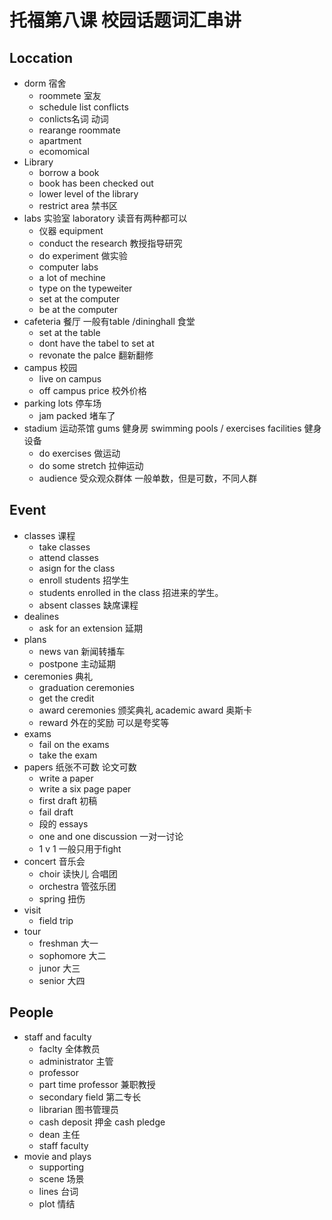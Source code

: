 # 托福第八课 校园话题词汇串讲

## Loccation
- dorm 宿舍 
    + roommete 室友
    + schedule list conflicts 
    + conlicts名词 动词
    + rearange roommate
    + apartment
    + ecomomical
- Library
    + borrow a book
    + book has been checked out
    + lower level of the library
    + restrict area 禁书区
- labs 实验室 laboratory 读音有两种都可以
    + 仪器 equipment
    + conduct the research 教授指导研究
    + do experiment 做实验
    + computer labs  
    + a lot of mechine
    + type on the typeweiter
    + set at the computer
    + be at the computer
- cafeteria 餐厅 一般有table /dininghall 食堂
    + set at the table
    + dont have the tabel to set at
    + revonate the palce 翻新翻修
- campus 校园
    + live on campus
    + off campus price 校外价格
- parking lots 停车场
    + jam packed 堵车了
- stadium 运动茶馆 gums 健身房 swimming pools / exercises facilities 健身设备
    + do exercises 做运动
    + do some stretch 拉伸运动
    + audience 受众观众群体 一般单数，但是可数，不同人群

## Event
- classes 课程
    + take classes
    + attend classes
    + asign for the class
    + enroll students 招学生 
    + students enrolled in the class 招进来的学生。
    + absent classes 缺席课程
- dealines
    + ask for an extension 延期
- plans 
    + news van 新闻转播车
    + postpone 主动延期
- ceremonies 典礼
    + graduation ceremonies
    + get the credit
    + award ceremonies 颁奖典礼 academic award 奥斯卡
    + reward 外在的奖励 可以是夸奖等
- exams
    + fail on the exams
    + take the exam
- papers 纸张不可数 论文可数
    + write a paper 
    + write a six page paper
    + first draft 初稿
    + fail draft
    + 段的 essays
    + one and one discussion 一对一讨论
    +  1 v 1 一般只用于fight
- concert 音乐会
    + choir 读快儿 合唱团
    + orchestra 管弦乐团
    + spring 扭伤
- visit
    + field trip
- tour
    + freshman 大一
    + sophomore 大二
    + junor 大三
    + senior 大四
## People
- staff and faculty  
    + faclty 全体教员
    + administrator 主管
    + professor
    + part time professor 兼职教授
    + secondary field 第二专长
    + librarian 图书管理员
    + cash deposit 押金 cash pledge 
    + dean 主任
    + staff faculty
- movie and plays
    + supporting 
    + scene 场景
    + lines 台词
    + plot 情结


